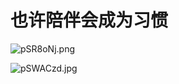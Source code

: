 # 也许陪伴会成为习惯

![pSR8oNj.png](https://s1.ax1x.com/2023/02/08/pSR8oNj.png)

![pSWACzd.jpg](https://s1.ax1x.com/2023/02/09/pSWACzd.jpg)